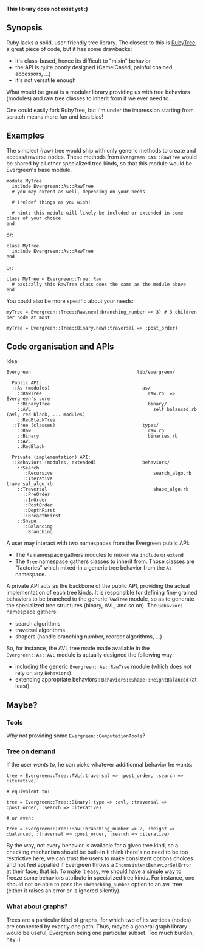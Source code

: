 **This library does not exist yet :)**

## Synopsis

Ruby lacks a solid, user-friendly tree library. The closest to this is [RubyTree](http://github.com/evolve75/RubyTree "RubyTree on Github"), a great piece of code, but it has some drawbacks:

* it's class-based, hence its difficult to "mixin" behavior
* the API is quite poorly designed (CamelCased, painful chained accessors, ...)
* it's not versatile enough

What would be great is a modular library providing us with tree behaviors (modules) and raw tree classes to inherit from if we ever need to.

One could easily fork RubyTree, but I'm under the impression starting from scratch means more fun and less bias!

## Examples

The simplest (raw) tree would ship with only generic methods to create and access/traverse nodes. These methods from `Evergreen::As::RawTree` would be shared by all other specialized tree kinds, so that this module would be Evergreen's base module.

    module MyTree
      include Evergreen::As::RawTree
      # you may extend as well, depending on your needs

      # (re)def things as you wish!

      # hint: this module will likely be included or extended in some class of your choice
    end

or:

    class MyTree
      include Evergreen::As::RawTree
    end

or:

    class MyTree < Evergreen::Tree::Raw
      # basically this RawTree class does the same as the module above
    end

You could also be more specific about your needs:

    myTree = Evergreen::Tree::Raw.new(:branching_number => 3) # 3 children per node at most

    myTree = Evergreen::Tree::Binary.new(:traversal => :post_order)

## Code organisation and APIs

Idea:

    Evergreen                                       lib/evergreen/

      Public API:
      ::As (modules)                                  as/
        ::RawTree                                       raw.rb  => Evergreen's core
        ::BinaryTree                                    binary/
        ::AVL                                             self_balanced.rb (avl, red-black, ... modules)
        ::RedBlackTree                                  
      ::Tree (classes)                                types/
        ::Raw                                           raw.rb
        ::Binary                                        binaries.rb
        ::AVL
        ::RedBlack

      Private (implementation) API:
      ::Behaviors (modules, extended)                 behaviors/
        ::Search                                          
          ::Recursive                                     search_algo.rb
          ::Iterative                                     traversal_algo.rb
        ::Traversal                                       shape_algo.rb
          ::PreOrder
          ::InOrder
          ::PostOrder
          ::DepthFirst
          ::BreadthFirst
        ::Shape
          ::Balancing
          ::Branching

A user may interact with two namespaces from the Evergreen public API:

* The `As` namespace gathers modules to mix-in via `include` or `extend`
* The `Tree` namespace gathers classes to inherit from. Those classes are "factories" which mixed-in a generic tree behavior from the `As` namespace.

A private API acts as the backbone of the public API, providing the actual implementation of each tree kinds. It is responsible for defining fine-grained behaviors to be branched to the generic `RawTree` module, so as to generate the specialized tree structures (binary, AVL, and so on). The `Behaviors` namespace gathers:

* search algorithms
* traversal algorithms
* shapers (handle branching number, reorder algorithms, ...)

So, for instance, the AVL tree made made available in the `Evergreen::As::AVL` module is actually designed the following way:

* including the generic `Evergreen::As::RawTree` module (which does *not* rely on any `Behaviors`)
* extending appropriate behaviors : `Behaviors::Shape::HeightBalanced` (at least).

## Maybe?

### Tools

Why not providing some `Evergreen::ComputationTools`?

### Tree on demand

If the user *wants to*, he can picks whatever additionnal behavior he wants:

    tree = Evergreen::Tree::AVL(:traversal => :post_order, :search => :iterative)

    # equivalent to:

    tree = Evergreen::Tree::Binary(:type => :avl, :traversal => :post_order, :search => :iterative)

    # or even:

    tree = Evergreen::Tree::Raw(:branching_number => 2, :height => :balanced, :traversal => :post_order, :search => :iterative)

By the way, not every behavior is available for a given tree kind, so a checking mechanism should be built-in (I think there's no need to be too restrictive here, we can trust the users to make consistent options choices and not feel appalled if Evergreen throws a `InconsistentBehaviorSetError` at their face; that is). To make it easy, we should have a simple way to freeze some behaviors attribute in specialized tree kinds. For instance, one should not be able to pass the `:branching_number` option to an `AVL` tree (either it raises an error or is ignored silently).

### What about graphs?

Trees are a particular kind of graphs, for which two of its vertices (nodes) are connected by exactly one path. Thus, maybe a general graph library would be useful, Evergreen being one particular subset. Too much burden, hey :)

